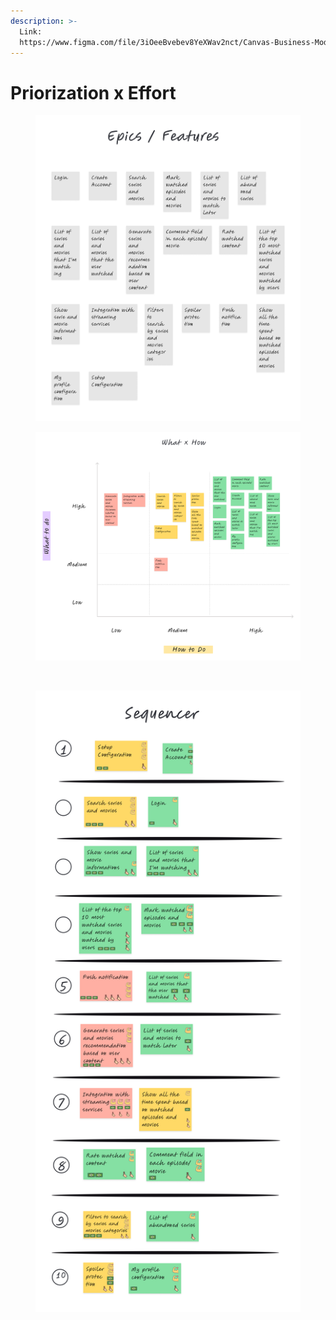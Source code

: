 ```yaml
---
description: >-
  Link:
  https://www.figma.com/file/3iOeeBvebev8YeXWav2nct/Canvas-Business-Model?type=whiteboard&node-id=350%3A586&t=WIEnKifnsSZFxfpQ-1
---
```


# Priorization x Effort

<figure><img src=".gitbook/assets/Canvas Business Model (23).png" alt=""><figcaption></figcaption></figure>

<figure><img src=".gitbook/assets/Canvas Business Model (22).png" alt=""><figcaption></figcaption></figure>

<figure><img src=".gitbook/assets/Canvas Business Model (21).png" alt=""><figcaption></figcaption></figure>

<figure><img src=".gitbook/assets/Canvas Business Model (25).png" alt=""><figcaption></figcaption></figure>
